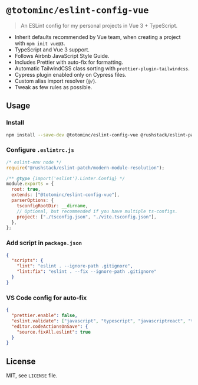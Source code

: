 # `@totominc/eslint-config-vue`

> An ESLint config for my personal projects in Vue 3 + TypeScript.

- Inherit defaults recommended by Vue team, when creating a project with `npm init vue@3`.
- TypeScript and Vue 3 support.
- Follows Airbnb JavaScript Style Guide.
- Includes Prettier with auto-fix for formatting.
- Automatic TailwindCSS class sorting with `prettier-plugin-tailwindcss`.
- Cypress plugin enabled only on Cypress files.
- Custom alias import resolver (`@/`).
- Tweak as few rules as possible.

## Usage

### Install

```bash
npm install --save-dev @totominc/eslint-config-vue @rushstack/eslint-patch eslint
```

### Configure `.eslintrc.js`

```js
/* eslint-env node */
require("@rushstack/eslint-patch/modern-module-resolution");

/** @type {import('eslint').Linter.Config} */
module.exports = {
  root: true,
  extends: ["@totominc/eslint-config-vue"],
  parserOptions: {
    tsconfigRootDir: __dirname,
    // Optional, but recommended if you have multiple ts-configs.
    project: ["./tsconfig.json", "./vite.tsconfig.json"],
  },
};
```

### Add script in `package.json`

```json
{
  "scripts": {
    "lint": "eslint . --ignore-path .gitignore",
    "lint:fix": "eslint . --fix --ignore-path .gitignore"
  }
}
```

### VS Code config for auto-fix

```json
{
  "prettier.enable": false,
  "eslint.validate": ["javascript", "typescript", "javascriptreact", "typescriptreact", "vue", "json", "jsonc", "markdown"],
  "editor.codeActionsOnSave": {
    "source.fixAll.eslint": true
  }
}
```

## License

MIT, see `LICENSE` file.
